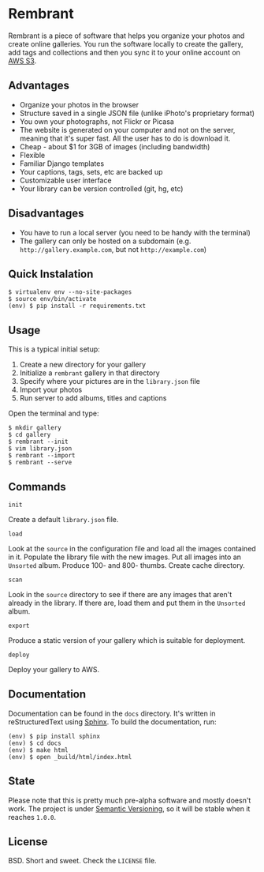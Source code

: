 Rembrant
========

Rembrant is a piece of software that helps you organize your photos and create
online galleries. You run the software locally to create the gallery, add tags
and collections and then you sync it to your online account on [AWS S3][1].

Advantages
----------

* Organize your photos in the browser
* Structure saved in a single JSON file (unlike iPhoto's proprietary format)
* You own your photographs, not Flickr or Picasa
* The website is generated on your computer and not on the server, meaning that
  it's super fast. All the user has to do is download it.
* Cheap - about $1 for 3GB of images (including bandwidth)
* Flexible
* Familiar Django templates
* Your captions, tags, sets, etc are backed up
* Customizable user interface
* Your library can be version controlled (git, hg, etc)

Disadvantages
-------------

* You have to run a local server (you need to be handy with the terminal)
* The gallery can only be hosted on a subdomain (e.g.
  `http://gallery.example.com`, but not `http://example.com`)


Quick Instalation
-----------

    $ virtualenv env --no-site-packages
    $ source env/bin/activate
    (env) $ pip install -r requirements.txt


Usage
-----

This is a typical initial setup:

1. Create a new directory for your gallery
2. Initialize a `rembrant` gallery in that directory
3. Specify where your pictures are in the `library.json` file
4. Import your photos
5. Run server to add albums, titles and captions


Open the terminal and type:

    $ mkdir gallery
    $ cd gallery
    $ rembrant --init
    $ vim library.json
    $ rembrant --import
    $ rembrant --serve


Commands
--------

`init`

Create a default `library.json` file. 

`load`

Look at the `source` in the configuration file and load all the images
contained in it. Populate the library file with the new images. Put all images
into an `Unsorted` album. Produce 100- and 800- thumbs. Create cache directory.

`scan`

Look in the `source` directory to see if there are any images that aren't
already in the library. If there are, load them and put them in the `Unsorted`
album.

`export`

Produce a static version of your gallery which is suitable for deployment.

`deploy`

Deploy your gallery to AWS.

Documentation
-------------

Documentation can be found in the `docs` directory. It's written in
reStructuredText using [Sphinx][2]. To build the documentation, run:

    (env) $ pip install sphinx
    (env) $ cd docs
    (env) $ make html
    (env) $ open _build/html/index.html


State
-----

Please note that this is pretty much pre-alpha software and mostly doesn't
work. The project is under [Semantic Versioning][3], so it will be stable when
it reaches `1.0.0`.


License
-------

BSD. Short and sweet. Check the `LICENSE` file.

[1]: http://aws.amazon.com/s3/
[2]: http://sphinx.pocoo.org/index.html
[3]: http://semver.org/
